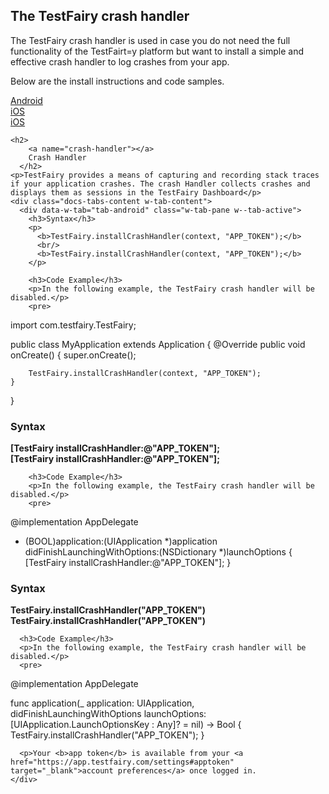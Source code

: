 ## The TestFairy crash handler

The TestFairy crash handler is used in case you do not need the full functionality of the TestFairt=y platform but want to install a simple and effective crash handler to log crashes from your app.

Below are the install instructions and code samples.


<div data-duration-in="300" data-duration-out="100" class="docs-tabs w-tabs">
    <div class="docs-tabs-menu w-tab-menu" style="flex-wrap: wrap;">
      <a data-w-tab="tab-android" class="docs-tab w-inline-block w-tab-link w--current" style="margin: 2px;" href="#android">
        <div>Android</div>
      </a>
      <a data-w-tab="tab-ios-objc" class="docs-tab w-inline-block w-tab-link" style="margin: 2px;" href="#ios-objc">
        <div>iOS</div>
      </a>
      <a data-w-tab="tab-ios-swift" class="docs-tab w-inline-block w-tab-link" style="margin: 2px;" href="#ios-swift">
        <div>iOS</div>
      </a>
    </div>

    <h2>
		<a name="crash-handler"></a>
		Crash Handler
	  </h2>
    <p>TestFairy provides a means of capturing and recording stack traces if your application crashes. The crash Handler collects crashes and displays them as sessions in the TestFairy Dashboard</p>
    <div class="docs-tabs-content w-tab-content">
      <div data-w-tab="tab-android" class="w-tab-pane w--tab-active">
        <h3>Syntax</h3>
        <p>
          <b>TestFairy.installCrashHandler(context, "APP_TOKEN");</b>
          <br/>
          <b>TestFairy.installCrashHandler(context, "APP_TOKEN");</b>
        </p>

        <h3>Code Example</h3>
        <p>In the following example, the TestFairy crash handler will be disabled.</p>
        <pre>
import com.testfairy.TestFairy;

public class MyApplication extends Application {
	@Override
	public void onCreate() {
		super.onCreate();

		TestFairy.installCrashHandler(context, "APP_TOKEN");
	}
}
			</pre>
      </div>
      <div data-w-tab="tab-ios-objc" class="w-tab-pane">
        <h3>Syntax</h3>
        <p>
          <b>[TestFairy installCrashHandler:@"APP_TOKEN"];</b>
          <br/>
          <b>[TestFairy installCrashHandler:@"APP_TOKEN"];</b>
        </p>

        <h3>Code Example</h3>
        <p>In the following example, the TestFairy crash handler will be disabled.</p>
        <pre>
@implementation AppDelegate

- (BOOL)application:(UIApplication *)application didFinishLaunchingWithOptions:(NSDictionary *)launchOptions {
	[TestFairy installCrashHandler:@"APP_TOKEN"];
}
			</pre>
      </div>
      <div data-w-tab="tab-ios-swift" class="w-tab-pane">
        <h3>Syntax</h3>
        <p>
          <b>TestFairy.installCrashHandler("APP_TOKEN")</b>
          <br/>
          <b>TestFairy.installCrashHandler("APP_TOKEN")</b>
        </p>

        <h3>Code Example</h3>
        <p>In the following example, the TestFairy crash handler will be disabled.</p>
        <pre>
@implementation AppDelegate

func application(_ application: UIApplication, didFinishLaunchingWithOptions launchOptions: [UIApplication.LaunchOptionsKey : Any]? = nil) -> Bool {
	TestFairy.installCrashHandler("APP_TOKEN");
}
			</pre>
      </div>

      <p>Your <b>app token</b> is available from your <a href="https://app.testfairy.com/settings#apptoken" target="_blank">account preferences</a> once logged in.
    </div>
  </div>
